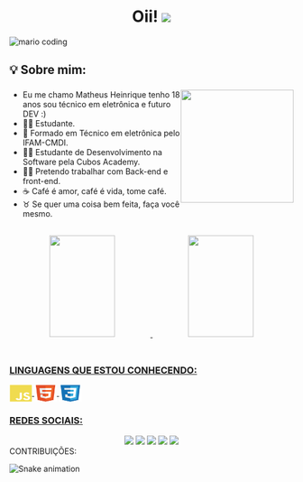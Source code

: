 <h1 align="center" >Oii!  <img src="https://media.giphy.com/media/hvRJCLFzcasrR4ia7z/giphy.gif" width="30px"></h1>

![mario coding](https://i.imgur.com/1ZvVkDc.gif)

##

## 💡 Sobre mim:
###  <img align="right" width="200px" height="200px" src="https://user-images.githubusercontent.com/74678483/155821617-e65f9a0c-01a1-4866-abf5-8e1795591e5b.gif">
- Eu me chamo Matheus Heinrique tenho 18 anos sou técnico em eletrônica e futuro DEV :)
- 👨‍🎓 Estudante.
- 👷 Formado em Técnico em eletrônica pelo IFAM-CMDI.
- 👨‍💻 Estudante de Desenvolvimento na Software pela Cubos Academy.
- 👨‍💻 Pretendo trabalhar com Back-end e front-end.
- ☕ Café é amor, café é vida, tome café.
- ♉ Se quer uma coisa bem feita, faça você mesmo.

##

<div align="center">
  <a href="https://github.com/K4binho">
  <img width="48%", img height="180em" src="https://github-readme-stats.vercel.app/api?username=K4binho&show_icons=true&theme=dracula&include_all_commits=true&count_private=true"/>
  <img width="48%", img height="180em" src="https://github-readme-stats.vercel.app/api/top-langs/?username=K4binho&layout=compact&langs_count=7&theme=dracula"/>  
</div>
<div style="display: inline_block"><br>
  
##  
    
###        LINGUAGENS QUE ESTOU CONHECENDO:
    
  </div>
  <img align="center" alt="Js" height="30" width="40" src="https://raw.githubusercontent.com/devicons/devicon/master/icons/javascript/javascript-plain.svg">
  <img align="center" alt="HTML" height="30" width="40" src="https://raw.githubusercontent.com/devicons/devicon/master/icons/html5/html5-original.svg">
  <img align="center" alt="CSS" height="30" width="40" src="https://raw.githubusercontent.com/devicons/devicon/master/icons/css3/css3-original.svg">
</div>
  
###
###        REDES SOCIAIS:
  <div align="center">
      <a href = "mailto:heinriquem158@gmail.com"><img src="https://img.shields.io/badge/-Gmail-%23333?style=for-the-badge&logo=gmail&logoColor=white" target="_blank"></a>
      <a href="https://www.linkedin.com/in/matheus-heinrique-888312182/" target="_blank"><img src="https://img.shields.io/badge/-LinkedIn-%230077B5?style=for-the-badge&logo=linkedin&logoColor=white" target="_blank"></a> 
      <a href="https://www.youtube.com/channel/UCr6xsD3VrYNbmq0KLLCXNLg" target="_blank"><img src="https://img.shields.io/badge/YouTube-FF0000?style=for-the-badge&logo=youtube&logoColor=white" target="_blank"></a>
  <a href="https://www.instagram.com/m_heinrique/" target="_blank"><img src="https://img.shields.io/badge/-Instagram-%23E4405F?style=for-the-badge&logo=instagram&logoColor=white" target="_blank"></a>
    <a href="https://github.com/K4binho"><img src="https://img.shields.io/badge/-Github-%23333?style=for-the-badge&logo=github&logoColor=white" target="_blank"></a>


  </div>


  <div>
      <div>
CONTRIBUIÇÕES:
        
  ![Snake animation](https://github.com/K4binho/K4binho/blob/output/github-contribution-grid-snake.svg)

